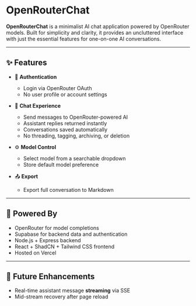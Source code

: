 # OpenRouterChat

**OpenRouterChat** is a minimalist AI chat application powered by OpenRouter models. Built for simplicity and clarity, it provides an uncluttered interface with just the essential features for one-on-one AI conversations.

---

## ✨ Features

- 🔐 **Authentication**
  - Login via OpenRouter OAuth
  - No user profile or account settings

- 💬 **Chat Experience**
  - Send messages to OpenRouter-powered AI
  - Assistant replies returned instantly
  - Conversations saved automatically
  - No threading, tagging, archiving, or deletion

- ⚙️ **Model Control**
  - Select model from a searchable dropdown
  - Store default model preference

- 📤 **Export**
  - Export full conversation to Markdown

---

## 🧠 Powered By
- OpenRouter for model completions
- Supabase for backend data and authentication
- Node.js + Express backend
- React + ShadCN + Tailwind CSS frontend
- Hosted on Vercel

---

## 🚧 Future Enhancements

- Real-time assistant message **streaming** via SSE
- Mid-stream recovery after page reload
